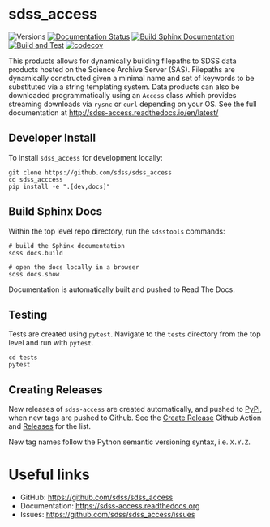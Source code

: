 # sdss_access

![Versions](https://img.shields.io/badge/python->3.7-blue)
[![Documentation Status](https://readthedocs.org/projects/sdss-access/badge/?version=latest)](https://sdss-access.readthedocs.io/en/latest/?badge=latest)
[![Build Sphinx Documentation](https://github.com/sdss/sdss_access/actions/workflows/sphinxbuild.yml/badge.svg)](https://github.com/sdss/sdss_access/actions/workflows/sphinxbuild.yml)
[![Build and Test](https://github.com/sdss/sdss_access/actions/workflows/build.yml/badge.svg)](https://github.com/sdss/sdss_access/actions/workflows/build.yml)
[![codecov](https://codecov.io/gh/sdss/sdss_access/branch/master/graph/badge.svg)](https://codecov.io/gh/sdss/sdss_access)


This products allows for dynamically building filepaths to SDSS data products hosted on the Science Archive Server (SAS).  Filepaths
are dynamically constructed given a minimal name and set of keywords to be substituted via a string templating system.  Data products
can also be downloaded programmatically using an ``Access`` class which provides streaming downloads via ``rysnc`` or ``curl``
depending on your OS. See the full documentation at http://sdss-access.readthedocs.io/en/latest/

## Developer Install

To install `sdss_access` for development locally:

```
git clone https://github.com/sdss/sdss_access
cd sdss_acccess
pip install -e ".[dev,docs]"
```

## Build Sphinx Docs

Within the top level repo directory, run the `sdsstools` commands:
```
# build the Sphinx documentation
sdss docs.build

# open the docs locally in a browser
sdss docs.show
```
Documentation is automatically built and pushed to Read The Docs.

## Testing
Tests are created using `pytest`.  Navigate to the `tests` directory from the top level and run with `pytest`.
```
cd tests
pytest
```

## Creating Releases

New releases of `sdss-access` are created automatically, and pushed to [PyPi](https://pypi.org/project/sdss-access/), when new tags are pushed to Github.  See the [Create Release](.github/workflows/release.yml) Github Action and [Releases](https://github.com/sdss/sdss_access/releases) for the list.

New tag names follow the Python semantic versioning syntax, i.e. `X.Y.Z`.

# Useful links

- GitHub: https://github.com/sdss/sdss_access
- Documentation: https://sdss-access.readthedocs.org
- Issues: https://github.com/sdss/sdss_access/issues



